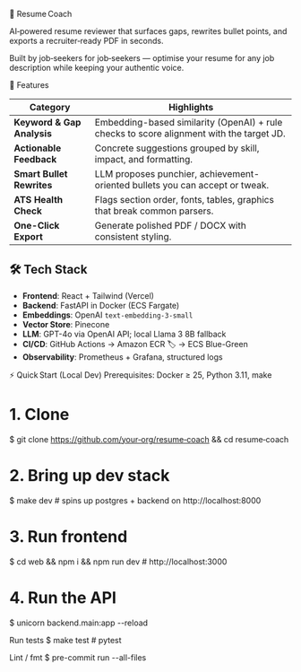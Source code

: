 📄 Resume Coach

AI‑powered resume reviewer that surfaces gaps, rewrites bullet points, and exports a recruiter‑ready PDF in seconds.

Built by job‑seekers for job‑seekers — optimise your resume for any job description while keeping your authentic voice.

🚀 Features

| Category | Highlights |
|----------|------------|
| **Keyword & Gap Analysis** | Embedding-based similarity (OpenAI) + rule checks to score alignment with the target JD. |
| **Actionable Feedback** | Concrete suggestions grouped by skill, impact, and formatting. |
| **Smart Bullet Rewrites** | LLM proposes punchier, achievement-oriented bullets you can accept or tweak. |
| **ATS Health Check** | Flags section order, fonts, tables, graphics that break common parsers. |
| **One-Click Export** | Generate polished PDF / DOCX with consistent styling. |

## 🛠️ Tech Stack

- **Frontend**: React + Tailwind (Vercel)
- **Backend**: FastAPI in Docker (ECS Fargate)
- **Embeddings**: OpenAI `text-embedding-3-small`
- **Vector Store**: Pinecone
- **LLM**: GPT-4o via OpenAI API; local Llama 3 8B fallback
- **CI/CD**: GitHub Actions → Amazon ECR 🏷️ → ECS Blue-Green
- **Observability**: Prometheus + Grafana, structured logs

⚡ Quick Start (Local Dev)
Prerequisites: Docker ≥ 25, Python 3.11, make
# 1. Clone
$ git clone https://github.com/your‑org/resume‑coach && cd resume‑coach

# 2. Bring up dev stack
$ make dev   # spins up postgres + backend on http://localhost:8000

# 3. Run frontend
$ cd web && npm i && npm run dev  # http://localhost:3000

# 4. Run the API
$ unicorn backend.main:app --reload

Run tests
$ make test   # pytest

Lint / fmt
$ pre-commit run --all-files
